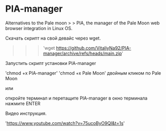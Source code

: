 # PIA-manager
Alternatives to the Pale moon > > PIA, the manager of the Pale Moon web browser integration in Linux OS.

Скачать скрипт на свой девайс через wget.
>>> 'wget https://github.com/VitaliyNa92/PIA-manager/archive/refs/heads/main.zip'


Запустить скрипт установки PIA-manager 
>>>
'chmod +x PIA-manager'
'chmod +x Pale Moon' 
двойным кликом по Pale Moon

или 

откройте терминал и перетащите PIA-manager в окно терминала нажмите ENTER

Видео инструкция.
>>>
'https://www.youtube.com/watch?v=75ucoByO9QI&t=1s'
